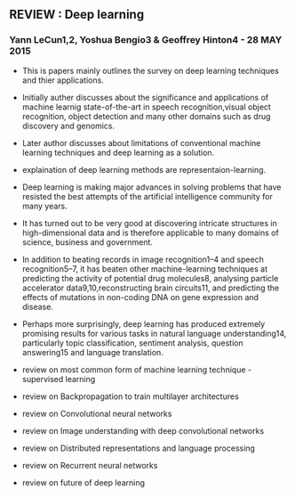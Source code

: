  
 
 ## REVIEW : Deep learning
 ### Yann LeCun1,2, Yoshua Bengio3 & Geoffrey Hinton4 - 28 MAY 2015
 
* This is papers mainly outlines the survey on deep learning techniques and thier applications.
* Initially auther discusses about the significance and applications of machine learnig state-of-the-art in speech recognition,visual object recognition, object detection and many other domains such as drug discovery and genomics.
* Later author discusses about limitations of conventional machine learning techniques and deep learning as a solution.
* explaination of deep learning methods are representaion-learning.
* Deep learning is making major advances in solving problems that
have resisted the best attempts of the artificial intelligence community
for many years.
* It has turned out to be very good at discovering
intricate structures in high-dimensional data and is therefore applicable
to many domains of science, business and government.
* In addition to beating records in image recognition1–4 and speech recognition5–7, it has beaten other machine-learning techniques at predicting the activity of potential drug molecules8, analysing particle accelerator data9,10,reconstructing brain circuits11, and predicting the effects of mutations in non-coding DNA on gene expression and disease. 
* Perhaps more surprisingly, deep learning has produced extremely promising results for various tasks in natural language understanding14, particularly
topic classification, sentiment analysis, question answering15 and language
translation.

* review on most common form of machine learning technique - supervised learning
* review on Backpropagation to train multilayer architectures 
* review on Convolutional neural networks
* review on Image understanding with deep convolutional networks 
* review on Distributed representations and language processing 
* review on Recurrent neural networks 
* review on future of deep learning 
